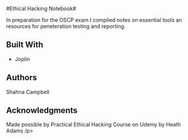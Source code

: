 #Ethical Hacking Notebook#

In preparation for the OSCP exam I compiled notes on essential tools an resources for peneteration testing and reporting. 

<h2>Built With</h2>
  <ul>
    <li>Joplin
  </ul>

<h2>Authors</h2>
<p>Shahna Campbell</p>

<h2>Acknowledgments</h2>
<p>Made possible by Practical Ethical Hacking Course on Udemy by Heath Adams /p>
